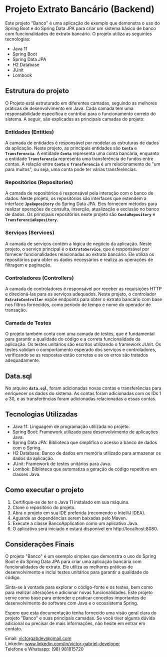 # Projeto Extrato Bancário (Backend)

Este projeto "Banco" é uma aplicação de exemplo que demonstra o uso do Spring Boot e do Spring Data JPA
para criar um sistema básico de banco com funcionalidades de extrato bancário.
O projeto utiliza as seguintes tecnologias:

- Java 11
- Spring Boot
- Spring Data JPA
- H2 Database
- JUnit
- Lombook

## Estrutura do projeto

O Projeto está estruturado em diferentes camadas, seguindo as melhores práticas de desenvolvimento em Java.
Cada camada tem uma responsabilidade específica e contribui para o funcionamento correto do sistema.
A seguir, são explicadas as principais camadas do projeto:

### Entidades (Entities)
A camada de entidades é responsável por modelar as estruturas de dados da aplicação.
Neste projeto, as principais entidades são **`Conta`** e **`Transferencia`**.
A entidade **`Conta`** representa uma conta bancária, enquanto a entidade **`Transferencia`** representa uma transferência de fundos entre contas.
A relação entre **`Conta`** e **`Transferencia`** é um relacionamento de "um para muitos", ou seja, uma conta pode ter várias transferências.

### Repositórios (Repositories)
A camada de repositórios é responsável pela interação com o banco de dados.
Neste projeto, os repositórios são interfaces que estendem a interface **`JpaRepository`** do Spring Data JPA.
Eles fornecem métodos para realizar operações de consulta, inserção, atualização e exclusão no banco de dados.
Os principais repositórios neste projeto são **`ContaRepository`** e **`TransferenciaRepository`**.

### Serviços (Services)
A camada de serviços contém a lógica de negócio da aplicação.
Neste projeto, o serviço principal é o **`ExtratoService`**, que é responsável por fornecer funcionalidades relacionadas ao extrato bancário.
Ele utiliza os repositórios para obter os dados necessários e realiza as operações de filtragem e paginação.

### Controladores (Controllers)
A camada de controladores é responsável por receber as requisições HTTP e direcioná-las para os serviços adequados.
Neste projeto, o controlador **`ExtratoController`** expõe endpoints para obter o extrato bancário com base nos filtros fornecidos,
como período de tempo e nome do operador de transação.

### Camada de Testes
O projeto também conta com uma camada de testes, que é fundamental para garantir a qualidade do código 
e a correta funcionalidade da aplicação. Os testes unitários são escritos utilizando o
framework JUnit. Os testes validam o comportamento esperado dos serviços e controladores, verificando se as respostas estão corretas e se os erros são tratados adequadamente.

## Data.sql 
No arquivo **`data.sql`**, foram adicionadas novas contas e transferências para enriquecer os dados do sistema.
As contas foram adicionadas com os IDs 1 a 30, e as transferências foram adicionadas relacionadas a essas contas.

## Tecnologias Utilizadas

- Java 11: Linguagem de programação utilizada no projeto.
- Spring Boot: Framework utilizado para desenvolvimento de aplicações Java.
- Spring Data JPA: Biblioteca que simplifica o acesso a banco de dados com o Spring.
- H2 Database: Banco de dados em memória utilizado para armazenar os dados da aplicação.
- JUnit: Framework de testes unitários para Java.
- Lombok: Biblioteca que automatiza a geração de código repetitivo em classes Java.

## Como executar o projeto

1. Certifique-se de ter o Java 11 instalado em sua máquina.
2. Clone o repositório do projeto.
3. Abra o projeto em sua IDE preferida (recomendo o IntelliJ IDEA).
4. Aguarde as dependências serem baixadas pelo Maven.
5. Execute a classe BancoApplication como um aplicativo Java.
6. O aplicativo será iniciado e estará disponível em http://localhost:8080.

## Considerações Finais

O projeto "Banco" é um exemplo simples que demonstra o uso do Spring Boot e do Spring Data JPA
para criar uma aplicação bancária com funcionalidades de extrato. Ele utiliza as melhores práticas
de desenvolvimento e inclui testes unitários para garantir a qualidade do código.

Sinta-se à vontade para explorar o código-fonte e os testes, bem como para realizar alterações
e adicionar novas funcionalidades. Este projeto serve como base para entender e praticar conceitos
importantes de desenvolvimento de software com Java e o ecossistema Spring.

Espero que esta documentação tenha fornecido uma visão geral clara do projeto "Banco"
e suas principais camadas. Se você tiver alguma dúvida adicional ou precisar de mais informações,
não hesite em entrar em contato.

Email: victorgabdev@gmail.com <br />
Linkedin: www.linkedin.com/in/victor-gabriel-developer <br />
Telefone e Whatsapp: (98) 981815720
